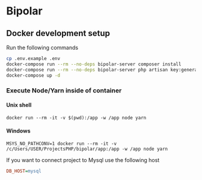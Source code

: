 # Bipolar

## Docker development setup
Run the following commands

```sh
cp .env.example .env
docker-compose run --rm --no-deps bipolar-server composer install
docker-compose run --rm --no-deps bipolar-server php artisan key:generate
docker-compose up -d
```

### Execute Node/Yarn inside of container
#### Unix shell
`docker run --rm -it -v $(pwd):/app -w /app node yarn`
#### Windows
`MSYS_NO_PATHCONV=1 docker run --rm -it -v /c/Users/USER/ProjectsPHP/bipolar/app:/app -w /app node yarn`


If you want to connect project to Mysql use the following host
```ini
DB_HOST=mysql
```